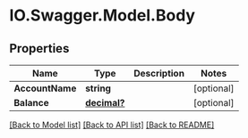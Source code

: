 # IO.Swagger.Model.Body
## Properties

Name | Type | Description | Notes
------------ | ------------- | ------------- | -------------
**AccountName** | **string** |  | [optional] 
**Balance** | [**decimal?**](BigDecimal.md) |  | [optional] 

[[Back to Model list]](../README.md#documentation-for-models) [[Back to API list]](../README.md#documentation-for-api-endpoints) [[Back to README]](../README.md)

